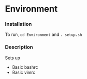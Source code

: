 # Environment

### Installation
To run, `cd Environment` and `. setup.sh`

### Description
Sets up
* Basic bashrc
* Basic vimrc
